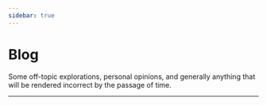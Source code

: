 ```yaml
---
sidebar: true
---
```


# Blog

Some off-topic explorations, personal opinions, and generally anything that will be rendered incorrect by the passage of time.

----

<section-contents />

